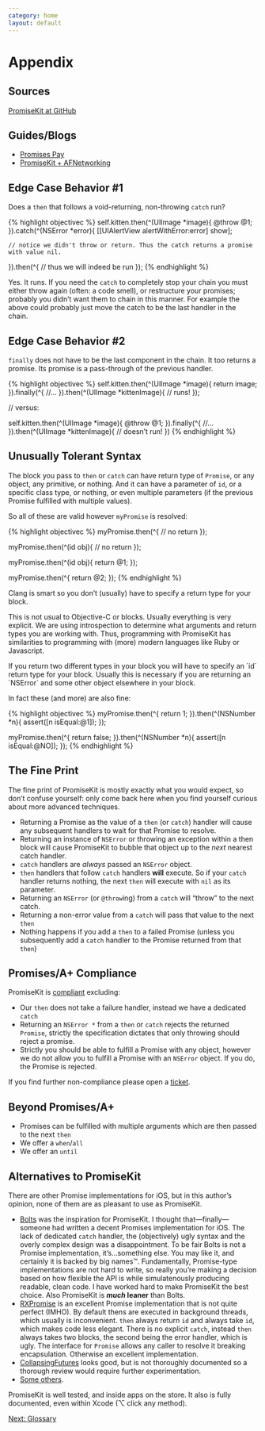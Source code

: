 ```yaml
---
category: home
layout: default
---
```


# Appendix

## Sources

<a href="https://github.com/mxcl/promisekit">PromiseKit at GitHub</a>

## Guides/Blogs

* [Promises Pay](http://blog.popularpays.com/tech/2014/4/28/popular-promises)
* [PromiseKit + AFNetworking](http://oramind.com/promisekit-afnetworking/)


## Edge Case Behavior #1

Does a `then` that follows a void-returning, non-throwing `catch` run?

{% highlight objectivec %}
self.kitten.then(^(UIImage *image){
    @throw @1;
}).catch(^(NSError *error){
    [[UIAlertView alertWithError:error] show];
    
    // notice we didn't throw or return. Thus the catch returns a promise with value nil.
    
}).then(^{
    // thus we will indeed be run
});
{% endhighlight %}

Yes. It runs. If you need the `catch` to completely stop your chain you must either throw again (often: a code smell), or restructure your promises; probably you didn’t want them to chain in this manner. For example the above could probably just move the catch to be the last handler in the chain.

## Edge Case Behavior #2

`finally` does not have to be the last component in the chain. It too returns a promise. Its promise is a pass-through of the previous handler.

{% highlight objectivec %}
self.kitten.then(^(UIImage *image){
    return image;
}).finally(^{
    //…
}).then(^(UIImage *kittenImage){
    // runs!
});

// versus:

self.kitten.then(^(UIImage *image){
    @throw @1;
}).finally(^{
    //…
}).then(^(UIImage *kittenImage){
    // doesn’t run!
})
{% endhighlight %}


## Unusually Tolerant Syntax

The block you pass to `then` or `catch` can have return type of `Promise`, or any object, any primitive, or nothing. And it can have a parameter of `id`, or a specific class type, or nothing, or even multiple parameters (if the previous Promise fulfilled with multiple values).

So all of these are valid however `myPromise` is resolved:

{% highlight objectivec %}
myPromise.then(^{
    // no return
});

myPromise.then(^(id obj){
    // no return
});

myPromise.then(^(id obj){
    return @1;
});

myPromise.then(^{
    return @2;
});
{% endhighlight %}

Clang is smart so you don’t (usually) have to specify a return type for your block.

This is not usual to Objective-C or blocks. Usually everything is very explicit. We are using introspection to determine what arguments and return types you are working with. Thus, programming with PromiseKit has similarities to programming with (more) modern languages like Ruby or Javascript.

<aside>If you return two different types in your block you will have to specify an `id` return type for your block. Usually this is necessary if you are returning an `NSError` and some other object elsewhere in your block.</aside>

In fact these (and more) are also fine:

{% highlight objectivec %}
myPromise.then(^{
    return 1;
}).then(^(NSNumber *n){
    assert([n isEqual:@1]);
});

myPromise.then(^{
    return false;
}).then(^(NSNumber *n){
    assert([n isEqual:@NO]);
});
{% endhighlight %}


## The Fine Print

The fine print of PromiseKit is mostly exactly what you would expect, so don’t confuse yourself: only come back here when you find yourself curious about more advanced techniques.

* Returning a Promise as the value of a `then` (or `catch`) handler will cause any subsequent handlers to wait for that Promise to resolve.
* Returning an instance of `NSError` or throwing an exception within a then block will cause PromiseKit to bubble that object up to the *next* nearest catch handler.
* `catch` handlers are *always* passed an `NSError` object.
* `then` handlers that follow `catch` handlers **will** execute. So if your `catch` handler returns nothing, the next `then` will execute with `nil` as its parameter.
* Returning an `NSError` (or `@throw`ing) from a `catch` will “throw” to the next catch.
* Returning a non-error value from a `catch` will pass that value to the next `then`
* Nothing happens if you add a `then` to a failed Promise (unless you subsequently add a `catch` handler to the Promise returned from that `then`)


## Promises/A+ Compliance

PromiseKit is [compliant](http://promisesaplus.com) excluding:

* Our `then` does not take a failure handler, instead we have a dedicated `catch`
* Returning an `NSError *` from a `then` or `catch` rejects the returned `Promise`, strictly the specification dictates that only throwing should reject a promise.
* Strictly you should be able to fulfill a Promise with any object, however we do not allow you to fulfill a Promise with an `NSError` object. If you do, the Promise is rejected.

If you find further non-compliance please open a [ticket](https://github.com/mxcl/PromiseKit/issues/new).


## Beyond Promises/A+

* Promises can be fulfilled with multiple arguments which are then passed to the next `then`
* We offer a `when`/`all`
* We offer an `until`


## Alternatives to PromiseKit

There are other Promise implementations for iOS, but in this author’s opinion, none of them are as pleasant to use as PromiseKit.

* [Bolts](https://github.com/BoltsFramework/Bolts-iOS) was the inspiration for PromiseKit. I thought that—finally—someone had written a decent Promises implementation for iOS. The lack of dedicated `catch` handler, the (objectively) ugly syntax and the overly complex design was a disappointment. To be fair Bolts is not a Promise implementation, it’s…something else. You may like it, and certainly it is backed by big names™. Fundamentally, Promise-type implementations are not hard to write, so really you’re making a decision based on how flexible the API is while simulatenously producing readable, clean code. I have worked hard to make PromiseKit the best choice. Also PromiseKit is ***much* leaner** than Bolts.
* [RXPromise](https://github.com/couchdeveloper/RXPromise) is an excellent Promise implementation that is not quite perfect (IMHO). By default thens are executed in background threads, which usually is inconvenient. `then` always return `id` and always take `id`, which makes code less elegant. There is no explicit `catch`, instead `then` always takes two blocks, the second being the error handler, which is ugly. The interface for `Promise` allows any caller to resolve it breaking encapsulation. Otherwise an excellent implementation.
* [CollapsingFutures](https://github.com/Strilanc/ObjC-CollapsingFutures) looks good, but is not thoroughly documented so a thorough review would require further experimentation.
* [Some others](http://cocoapods.org/?q=promise).

PromiseKit is well tested, and inside apps on the store. It also is fully documented, even within Xcode (⌥ click any method).

<div><a class="pagination" href="/glossary">Next: Glossary</a></div>
